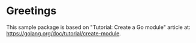 # Greetings


This sample package is based  on "Tutorial: Create a Go module" article at: https://golang.org/doc/tutorial/create-module.